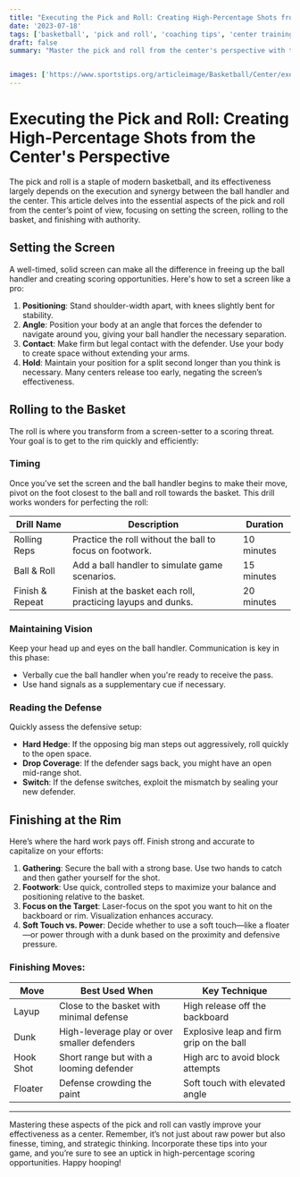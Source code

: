 ```yaml
---
title: "Executing the Pick and Roll: Creating High-Percentage Shots from the Center's Perspective"
date: '2023-07-18'
tags: ['basketball', 'pick and roll', 'coaching tips', 'center training', 'offensive strategies', 'NBA', 'high school basketball', 'skill development', 'player wisdom']
draft: false
summary: "Master the pick and roll from the center's perspective with this comprehensive guide. Learn to set effective screens, roll efficiently, and finish strong at the rim to create high-percentage scoring opportunities."


images: ['https://www.sportstips.org/articleimage/Basketball/Center/executing_the_pick_and_roll_creating_high_percentage_shots_from_the_center.webp']
---
```


# Executing the Pick and Roll: Creating High-Percentage Shots from the Center's Perspective

The pick and roll is a staple of modern basketball, and its effectiveness largely depends on the execution and synergy between the ball handler and the center. This article delves into the essential aspects of the pick and roll from the center’s point of view, focusing on setting the screen, rolling to the basket, and finishing with authority.

## Setting the Screen

A well-timed, solid screen can make all the difference in freeing up the ball handler and creating scoring opportunities. Here's how to set a screen like a pro:

1. **Positioning**: Stand shoulder-width apart, with knees slightly bent for stability.
2. **Angle**: Position your body at an angle that forces the defender to navigate around you, giving your ball handler the necessary separation.
3. **Contact**: Make firm but legal contact with the defender. Use your body to create space without extending your arms.
4. **Hold**: Maintain your position for a split second longer than you think is necessary. Many centers release too early, negating the screen’s effectiveness.

## Rolling to the Basket

The roll is where you transform from a screen-setter to a scoring threat. Your goal is to get to the rim quickly and efficiently:

### Timing
Once you've set the screen and the ball handler begins to make their move, pivot on the foot closest to the ball and roll towards the basket. This drill works wonders for perfecting the roll:

| Drill Name          | Description                     | Duration      |
|---------------------|---------------------------------|---------------|
| Rolling Reps        | Practice the roll without the ball to focus on footwork.  | 10 minutes     |
| Ball & Roll         | Add a ball handler to simulate game scenarios.  | 15 minutes     |
| Finish & Repeat     | Finish at the basket each roll, practicing layups and dunks. | 20 minutes     |

### Maintaining Vision
Keep your head up and eyes on the ball handler. Communication is key in this phase:
- Verbally cue the ball handler when you're ready to receive the pass.
- Use hand signals as a supplementary cue if necessary.

### Reading the Defense
Quickly assess the defensive setup:
- **Hard Hedge**: If the opposing big man steps out aggressively, roll quickly to the open space.
- **Drop Coverage**: If the defender sags back, you might have an open mid-range shot.
- **Switch**: If the defense switches, exploit the mismatch by sealing your new defender.

## Finishing at the Rim

Here’s where the hard work pays off. Finish strong and accurate to capitalize on your efforts:

1. **Gathering**: Secure the ball with a strong base. Use two hands to catch and then gather yourself for the shot.
2. **Footwork**: Use quick, controlled steps to maximize your balance and positioning relative to the basket.
3. **Focus on the Target**: Laser-focus on the spot you want to hit on the backboard or rim. Visualization enhances accuracy.
4. **Soft Touch vs. Power**: Decide whether to use a soft touch—like a floater—or power through with a dunk based on the proximity and defensive pressure.

### Finishing Moves:

| Move                | Best Used When                         | Key Technique                    |
|---------------------|----------------------------------------|----------------------------------|
| Layup               | Close to the basket with minimal defense | High release off the backboard    |
| Dunk                | High-leverage play or over smaller defenders  | Explosive leap and firm grip on the ball |
| Hook Shot           | Short range but with a looming defender | High arc to avoid block attempts  |
| Floater             | Defense crowding the paint              | Soft touch with elevated angle    |

---

Mastering these aspects of the pick and roll can vastly improve your effectiveness as a center. Remember, it’s not just about raw power but also finesse, timing, and strategic thinking. Incorporate these tips into your game, and you’re sure to see an uptick in high-percentage scoring opportunities. Happy hooping!